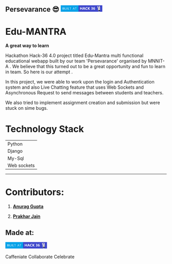 ## Persevarance  :sunglasses:                                   <img src="images/Made-at-Hack-36.png" width="130" height ="20" title="hover text">


# Edu-MANTRA
**A great way to learn**

Hackathon Hack-36 4.0 project titled Edu-Mantra multi functional educational webapp built by our team 'Persevarance' organised by MNNIT-A . We believe that this turned out to be a great opportunity and fun to learn in team.  So here is our attempt .

In this project, we were able to work upon the login and Authentication system and also Live Chatting feature that uses Web Sockets and Asynchronous Request to send messages between students and teachers.

We also tried to implement assignment creation and submission but were stuck on sime bugs.  


  
# Technology Stack  
|                       |   
| --------------------  |
| Python                | 
| Django                |    
| My-Sql                | 
| Web sockets           | 

---

# Contributors:


1. **[Anurag Gupta](https://github.com/AnuragGupta806)**

2. **[Prakhar Jain](https://github.com/prakharjn12)**






## Made at:
<a href="https://hack36.com"><img src="images/Made-at-Hack-36.png" width="130" height ="20" title="hover text"></a>

Caffeniate  Collaborate     Celebrate
        
